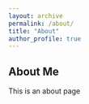 ```yaml
---
layout: archive
permalink: /about/
title: "About"
author_profile: true
---
```




About Me
---------------------

This is an about page
